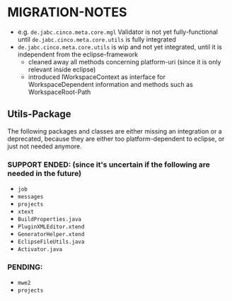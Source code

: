 # MIGRATION-NOTES
- e.g. `de.jabc.cinco.meta.core.mgl` Validator is not yet fully-functional until `de.jabc.cinco.meta.core.utils` is fully integrated
- `de.jabc.cinco.meta.core.utils` is wip and not yet integrated, until it is independent from the eclipse-framework
	- cleaned away all methods concerning platform-uri (since it is only relevant inside eclipse)
	- introduced IWorkspaceContext as interface for WorkspaceDependent information and methods such as WorkspaceRoot-Path

## Utils-Package
The following packages and classes are either missing an integration or a deprecated,
because they are either too platform-dependent to eclipse, or just not needed anymore.
### SUPPORT ENDED: (since it's uncertain if the following are needed in the future)
- `job`
- `messages`
- `projects`
- `xtext`
- `BuildProperties.java`
- `PluginXMLEditor.xtend`
- `GeneratorHelper.xtend`
- `EclipseFileUtils.java`
- `Activator.java`
### PENDING:
- `mwe2`
- `projects`